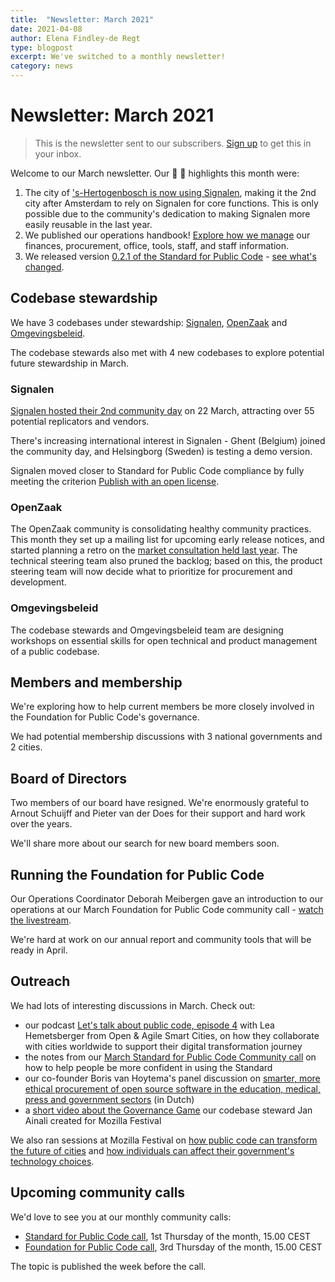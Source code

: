 ```yaml
---
title:  "Newsletter: March 2021"
date: 2021-04-08
author: Elena Findley-de Regt
type: blogpost
excerpt: We've switched to a monthly newsletter!
category: news
---
```


# Newsletter: March 2021

> This is the newsletter sent to our subscribers. [Sign up](https://forms.gle/gn7wR2Eaxbv5g1BF9) to get this in your inbox.

Welcome to our March newsletter. Our 🎉 🎉 highlights this month were:

1. The city of ['s-Hertogenbosch is now using Signalen](https://www.vngrealisatie.nl/nieuws/gemeente-s-hertogenbosch-live-met-signalen), making it the 2nd city after Amsterdam to rely on Signalen for core functions. This is only possible due to the community's dedication to making Signalen more easily reusable in the last year.
2. We published our operations handbook! [Explore how we manage](https://about.publiccode.net/activities/) our finances, procurement, office, tools, staff, and staff information.
3. We released version [0.2.1 of the Standard for Public Code](https://standard.publiccode.net/) - [see what's changed](https://github.com/publiccodenet/standard/releases/tag/0.2.1).

## Codebase stewardship

We have 3 codebases under stewardship: [Signalen](https://publiccode.net/codebases/signalen.html), [OpenZaak](https://publiccode.net/codebases/openzaak.html) and [Omgevingsbeleid](https://github.com/publiccodenet/publiccode.net/pull/182).

The codebase stewards also met with 4 new codebases to explore potential future stewardship in March.

### Signalen

[Signalen hosted their 2nd community day](https://web.archive.org/web/20210920163404/https://signalen.org/news/2021-03-29-verslag-community-meetup/) on 22 March, attracting over 55 potential replicators and vendors.

There's increasing international interest in Signalen - Ghent (Belgium) joined the community day, and Helsingborg (Sweden) is testing a demo version.

Signalen moved closer to Standard for Public Code compliance by fully meeting the criterion [Publish with an open license](https://standard.publiccode.net/criteria/open-licenses.html).

### OpenZaak

The OpenZaak community is consolidating healthy community practices. This month they set up a mailing list for upcoming early release notices, and started planning a retro on the [market consultation held last year](https://blog.publiccode.net/codebase%20stewardship/2020/07/01/openzaak-market-consultation-workshops.html). The technical steering team also pruned the backlog; based on this, the product steering team will now decide what to prioritize for procurement and development.

### Omgevingsbeleid

The codebase stewards and Omgevingsbeleid team are designing workshops on essential skills for open technical and product management of a public codebase.

## Members and membership

We're exploring how to help current members be more closely involved in the Foundation for Public Code's governance.

We had potential membership discussions with 3 national governments and 2 cities.

## Board of Directors

Two members of our board have resigned. We're enormously grateful to Arnout Schuijff and Pieter van der Does for their support and hard work over the years.

We'll share more about our search for new board members soon.

## Running the Foundation for Public Code

Our Operations Coordinator Deborah Meibergen gave an introduction to our operations at our March Foundation for Public Code community call - [watch the livestream](https://www.youtube.com/watch?v=LTW9Ye-pofs&t=103s).

We're hard at work on our annual report and community tools that will be ready in April.

## Outreach

We had lots of interesting discussions in March. Check out:

* our podcast [Let's talk about public code, episode 4](https://www.youtube.com/watch?v=5iq1Mqwah7g) with Lea Hemetsberger from Open & Agile Smart Cities, on how they collaborate with cities worldwide to support their digital transformation journey
* the notes from our [March Standard for Public Code Community call](https://blog.publiccode.net/community%20call/2021/03/16/notes-from-community-call-4-march-2021.html) on how to help people be more confident in using the Standard
* our co-founder Boris van Hoytema's panel discussion on [smarter, more ethical procurement of open source software in the education, medical, press and government sectors](https://publicspaces.net/timetable/event/aanbod-en-vraag-op-elkaar-afstemmen/) (in Dutch)
* a [short video about the Governance Game](https://www.youtube.com/watch?v=Dt0WFla4eeM) our codebase steward Jan Ainali created for Mozilla Festival

We also ran sessions at Mozilla Festival on [how public code can transform the future of cities](https://schedule.mozillafestival.org/session/TDHQ3D-1) and [how individuals can affect their government's technology choices](https://schedule.mozillafestival.org/session/CSH7RM-1).

## Upcoming community calls

We'd love to see you at our monthly community calls:

* [Standard for Public Code call](https://hackmd.io/-OegeqvoThCbAsw3c3gIjw), 1st Thursday of the month, 15.00 CEST
* [Foundation for Public Code call](https://hackmd.io/9THmWbpQTLi8L9UIzczSyw), 3rd Thursday of the month, 15.00 CEST

The topic is published the week before the call.
